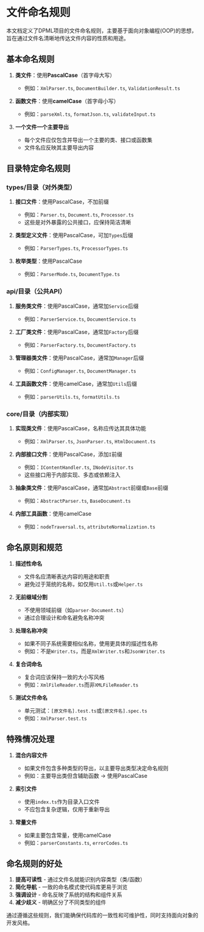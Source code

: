 # 文件命名规则

本文档定义了DPML项目的文件命名规则，主要基于面向对象编程(OOP)的思想，旨在通过文件名清晰地传达文件内容的性质和用途。

## 基本命名规则

1. **类文件**：使用**PascalCase**（首字母大写）
   - 例如：`XmlParser.ts`, `DocumentBuilder.ts`, `ValidationResult.ts`

2. **函数文件**：使用**camelCase**（首字母小写）
   - 例如：`parseXml.ts`, `formatJson.ts`, `validateInput.ts`

3. **一个文件一个主要导出**
   - 每个文件应仅包含并导出一个主要的类、接口或函数集
   - 文件名应反映其主要导出内容

## 目录特定命名规则

### types/目录（对外类型）

1. **接口文件**：使用PascalCase，不加前缀
   - 例如：`Parser.ts`, `Document.ts`, `Processor.ts`
   - 这些是对外暴露的公共接口，应保持简洁清晰

2. **类型定义文件**：使用PascalCase，可加`Types`后缀
   - 例如：`ParserTypes.ts`, `ProcessorTypes.ts`

3. **枚举类型**：使用PascalCase
   - 例如：`ParserMode.ts`, `DocumentType.ts`

### api/目录（公共API）

1. **服务类文件**：使用PascalCase，通常加`Service`后缀
   - 例如：`ParserService.ts`, `DocumentService.ts`

2. **工厂类文件**：使用PascalCase，通常加`Factory`后缀
   - 例如：`ParserFactory.ts`, `DocumentFactory.ts`

3. **管理器类文件**：使用PascalCase，通常加`Manager`后缀
   - 例如：`ConfigManager.ts`, `DocumentManager.ts`

4. **工具函数文件**：使用camelCase，通常加`Utils`后缀
   - 例如：`parserUtils.ts`, `formatUtils.ts`

### core/目录（内部实现）

1. **实现类文件**：使用PascalCase，名称应传达其具体功能
   - 例如：`XmlParser.ts`, `JsonParser.ts`, `HtmlDocument.ts`

2. **内部接口文件**：使用PascalCase，添加`I`前缀
   - 例如：`IContentHandler.ts`, `INodeVisitor.ts`
   - 这些接口用于内部实现、多态或依赖注入

3. **抽象类文件**：使用PascalCase，通常加`Abstract`前缀或`Base`前缀
   - 例如：`AbstractParser.ts`, `BaseDocument.ts`

4. **内部工具函数**：使用camelCase
   - 例如：`nodeTraversal.ts`, `attributeNormalization.ts`

## 命名原则和规范

1. **描述性命名**
   - 文件名应清晰表达内容的用途和职责
   - 避免过于笼统的名称，如仅用`Util.ts`或`Helper.ts`

2. **无前缀域分割**
   - 不使用领域前缀（如`parser-Document.ts`）
   - 通过合理设计和命名避免名称冲突

3. **处理名称冲突**
   - 如果不同子系统需要相似名称，使用更具体的描述性名称
   - 例如：不是`Writer.ts`，而是`XmlWriter.ts`和`JsonWriter.ts`

4. **复合词命名**
   - 复合词应该保持一致的大小写风格
   - 例如：`XmlFileReader.ts`而非`XMLFileReader.ts`

5. **测试文件命名**
   - 单元测试：`[原文件名].test.ts`或`[原文件名].spec.ts`
   - 例如：`XmlParser.test.ts`

## 特殊情况处理

1. **混合内容文件**
   - 如果文件包含多种类型的导出，以主要导出类型决定命名规则
   - 例如：主要导出类但含辅助函数 → 使用PascalCase

2. **索引文件**
   - 使用`index.ts`作为目录入口文件
   - 不应包含复杂逻辑，仅用于重新导出

3. **常量文件**
   - 如果主要包含常量，使用camelCase
   - 例如：`parserConstants.ts`, `errorCodes.ts`

## 命名规则的好处

1. **提高可读性** - 通过文件名就能识别内容类型（类/函数）
2. **简化导航** - 一致的命名模式使代码库更易于浏览
3. **强调设计** - 命名反映了系统的结构和组件关系
4. **减少歧义** - 明确区分了不同类型的组件

通过遵循这些规则，我们能确保代码库的一致性和可维护性，同时支持面向对象的开发风格。 